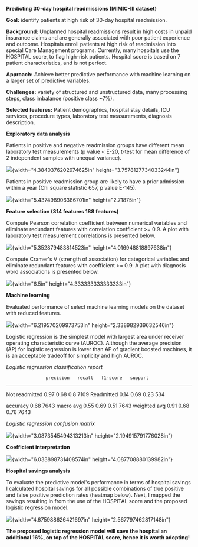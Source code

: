**Predicting 30-day hospital readmissions (MIMIC-III dataset)**

**Goal:** identify patients at high risk of 30-day hospital readmission.

**Background:** Unplanned hospital readmissions result in high costs in
unpaid insurance claims and are generally associated with poor patient
experience and outcome. Hospitals enroll patients at high risk of
readmission into special Care Management programs. Currently, many
hospitals use the HOSPITAL score, to flag high-risk patients. Hospital
score is based on 7 patient characteristics, and is not perfect.

**Approach:** Achieve better predictive performance with machine
learning on a larger set of predictive variables.

**Challenges:** variety of structured and unstructured data, many
processing steps, class imbalance (positive class \~7%).

**Selected features:** Patient demographics, hospital stay details, ICU
services, procedure types, laboratory test measurements, diagnosis
description.

**Exploratory data analysis**

Patients in positive and negative readmission groups have different mean
laboratory test measurements (p value \< E-20, t-test for mean
difference of 2 independent samples with unequal variance).

![](media/image1.png){width="4.3840376202974625in"
height="3.7578127734033244in"}

Patients in positive readmission group are likely to have a prior
admission within a year (Chi square statistic 657, p value E-145).

![](media/image2.png){width="5.437498906386701in" height="2.71875in"}

**Feature selection (314 features 188 features)**

Compute Pearson correlation coefficient between numerical variables and
eliminate redundant features with correlation coefficient \>= 0.9. A
plot with laboratory test measurement correlations is presented below.

![](media/image3.png){width="5.352879483814523in"
height="4.016948818897638in"}

Compute Cramer's V (strength of association) for categorical variables
and eliminate redundant features with coefficient \>= 0.9. A plot with
diagnosis word associations is presented below.

![](media/image4.png){width="6.5in" height="4.333333333333333in"}

**Machine learning**

Evaluated performance of select machine learning models on the dataset
with reduced features.

![](media/image5.png){width="6.219570209973753in"
height="2.338982939632546in"}

Logistic regression is the simplest model with largest area under
receiver operating characteristic curve (AUROC). Although the average
precision (AP) for logistic regression is lower than AP of gradient
boosted machines, it is an acceptable tradeoff for simplicity and high
AUROC.

*Logistic regression classification report*

                   precision   recall   f1-score   support
  ---------------- ----------- -------- ---------- ---------
  Not readmitted   0.97        0.68     0.8        7109
  Readmitted       0.14        0.69     0.23       534
                                                   
  accuracy                              0.68       7643
  macro avg        0.55        0.69     0.51       7643
  weighted avg     0.91        0.68     0.76       7643

*Logistic regression confusion matrix*

![](media/image6.png){width="3.0873545494313213in"
height="2.194915791776028in"}

**Coefficient interpretation**

![](media/image7.png){width="6.033898731408574in"
height="4.087708880139982in"}

**Hospital savings analysis**

To evaluate the predictive model's performance in terms of hospital
savings I calculated hospital savings for all possible combinations of
true positive and false positive prediction rates (heatmap below). Next,
I mapped the savings resulting in from the use of the HOSPITAL score and
the proposed logistic regression model.

![](media/image8.png){width="4.675988626421697in"
height="2.567797462817148in"}

**The proposed logistic regression model will save the hospital an
additional 16%, on top of the HOSPITAL score, hence it is worth
adopting!**
